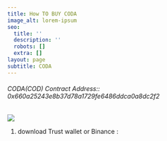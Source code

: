 ```yaml
---
title: How TO BUY CODA
image_alt: lorem-ipsum
seo:
  title: ''
  description: ''
  robots: []
  extra: []
layout: page
subtitle: CODA
---
```

###### CODA(COD) Contract Address::   0x660a25243e8b37d78a1729fe6486ddca0a8dc2f2

![](/images/trstw1.png)

1.  download Trust wallet or Binance :
